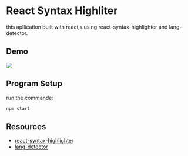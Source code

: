 # React Syntax Highliter
this apllication built with reactjs using react-syntax-highlighter and lang-detector.

## Demo

[![](/public/assets/code.PNG)](https://www.awesomescreenshot.com/video/1559912?key=af01bf39f4c80e3fc82d9ed8acd2047c)

## Program Setup

run the commande:

```bash
npm start
```

## Resources

- [react-syntax-highlighter](https://www.npmjs.com/package/react-syntax-highlighter)
- [lang-detector](https://www.npmjs.com/package/lang-detector)